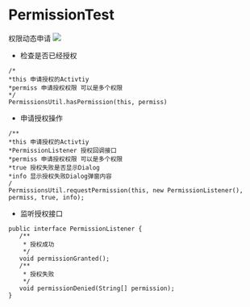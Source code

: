 # PermissionTest
权限动态申请
![](http://on96fbw9r.bkt.clouddn.com/permission.gif)

 - 检查是否已经授权
 
 ```
 /*
 *this 申请授权的Activtiy
 *permiss 申请授权权限 可以是多个权限
 */
 PermissionsUtil.hasPermission(this, permiss)
 ```
 - 申请授权操作
 ```
 /**
 *this 申请授权的Activtiy
 *PermissionListener 授权回调接口
 *permiss 申请授权权限 可以是多个权限
 *true 授权失败是否显示Dialog
 *info 显示授权失败Dialog弹窗内容
 /
PermissionsUtil.requestPermission(this, new PermissionListener(), permiss, true, info);
 ```
 - 监听授权接口
 ```
 public interface PermissionListener {
    /**
     * 授权成功
     */
    void permissionGranted();
    /**
     * 授权失败
     */
    void permissionDenied(String[] permission);
}
 ```
